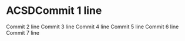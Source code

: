# ACSDCommit 1 line
Commit 2 line
Commit 3 line
Commit 4 line
Commit 5 line
Commit 6 line
Commit 7 line
